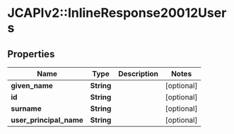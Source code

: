 # JCAPIv2::InlineResponse20012Users

## Properties
Name | Type | Description | Notes
------------ | ------------- | ------------- | -------------
**given_name** | **String** |  | [optional] 
**id** | **String** |  | [optional] 
**surname** | **String** |  | [optional] 
**user_principal_name** | **String** |  | [optional] 

